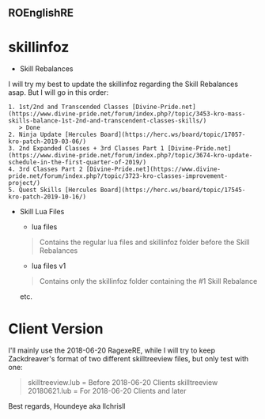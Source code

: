 ## ROEnglishRE

# skillinfoz
* Skill Rebalances

I will try my best to update the skillinfoz regarding the Skill Rebalances asap.
But I will go in this order:

	1. 1st/2nd and Transcended Classes [Divine-Pride.net](https://www.divine-pride.net/forum/index.php?/topic/3453-kro-mass-skills-balance-1st-2nd-and-transcendent-classes-skills/)
	   > Done
	2. Ninja Update [Hercules Board](https://herc.ws/board/topic/17057-kro-patch-2019-03-06/)
	3. 2nd Expanded Classes + 3rd Classes Part 1 [Divine-Pride.net](https://www.divine-pride.net/forum/index.php?/topic/3674-kro-update-schedule-in-the-first-quarter-of-2019/)
	4. 3rd Classes Part 2 [Divine-Pride.net](https://www.divine-pride.net/forum/index.php?/topic/3723-kro-classes-improvement-project/)
	5. Quest Skills [Hercules Board](https://herc.ws/board/topic/17545-kro-patch-2019-10-16/)

* Skill Lua Files
	- lua files
	> Contains the regular lua files and skillinfoz folder before the Skill Rebalances

	- lua files v1
	> Contains only the skillinfoz folder containing the #1 Skill Rebalance
	
	etc.

# Client Version
I'll mainly use the 2018-06-20 RagexeRE, while I will try to keep Zackdreaver's format
of two different skilltreeview files, but only test with one:
> skilltreeview.lub = Before 2018-06-20 Clients
> skilltreeview 20180621.lub = For 2018-06-20 Clients and later

Best regards,
Houndeye aka llchrisll
